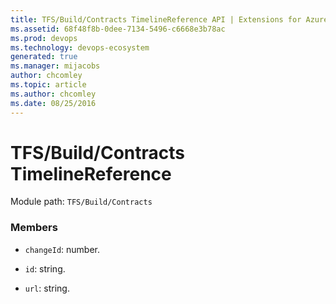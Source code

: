 ```yaml
---
title: TFS/Build/Contracts TimelineReference API | Extensions for Azure DevOps Services
ms.assetid: 68f48f8b-0dee-7134-5496-c6668e3b78ac
ms.prod: devops
ms.technology: devops-ecosystem
generated: true
ms.manager: mijacobs
author: chcomley
ms.topic: article
ms.author: chcomley
ms.date: 08/25/2016
---
```


# TFS/Build/Contracts TimelineReference

Module path: `TFS/Build/Contracts`


### Members

* `changeId`: number. 

* `id`: string. 

* `url`: string. 

